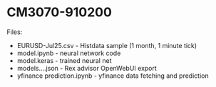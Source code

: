 # CM3070-910200

Files:
 - EURUSD-Jul25.csv - Histdata sample (1 month, 1 minute tick)
 - model.ipynb - neural network code
 - model.keras - trained neural net
 - models....json - Rex advisor OpenWebUI export
 - yfinance prediction.ipynb - yfinance data fetching and prediction
